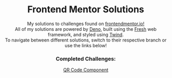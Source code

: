 <h1 align='center'>
    Frontend Mentor Solutions
</h1>

<p align='center'>
    My solutions to challenges found on <a href='https://www.frontendmentor.io/profile/nicholasdly'>frontendmentor.io!</a>
    </br>
    All of my solutions are powered by <a href='https://deno.land/'>Deno</a>, built using the <a href='https://fresh.deno.dev/'>Fresh</a> web framework, and styled using <a href='https://twind.dev/'>Twind</a>.
    </br>
    To navigate between different solutions, switch to their respective branch or use the links below!
</p>

<h3 align='center'>
    Completed Challenges:
</h3>

<p align='center'>
    <a href='https://github.com/nicholasdly/frontend-mentor/tree/qr-code'>QR Code Component</a>
</p>
